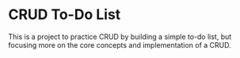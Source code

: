 # CRUD To-Do List

This is a project to practice CRUD by building a simple to-do list, but focusing more on the core concepts and implementation of a CRUD.

